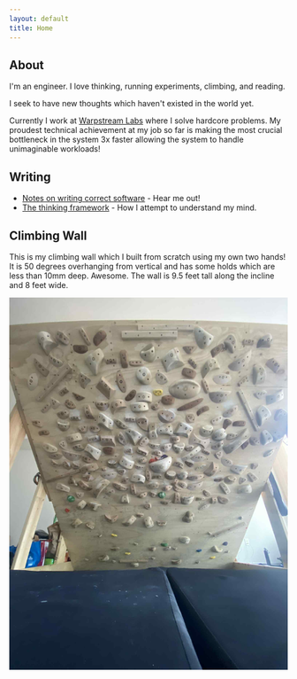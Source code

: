 ```yaml
---
layout: default
title: Home
---
```


## About

I'm an engineer. I love thinking, running experiments, climbing, and reading.

I seek to have new thoughts which haven't existed in the world yet.

Currently I work at [Warpstream Labs](https://www.warpstream.com/) where I solve hardcore problems. My proudest technical achievement at my job so far is making the most crucial bottleneck in the system 3x faster allowing the system to handle unimaginable workloads!


## Writing

- [Notes on writing correct software](https://visualtransporter.substack.com/p/notes-on-writing-correct-software) - Hear me out!
- [The thinking framework](https://visualtransporter.substack.com/p/the-thinking-framework) - How I attempt to understand my mind.


## Climbing Wall

This is my climbing wall which I built from scratch using my own two hands! It is 50 degrees overhanging from vertical and has some holds
which are less than 10mm deep. Awesome. The wall is 9.5 feet tall along the incline and 8 feet wide.

![Climbing Wall](assets/climbing_wall.jpeg)